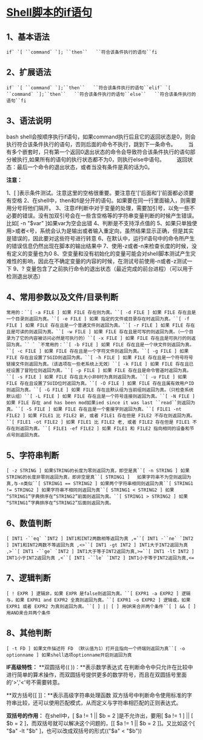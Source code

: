 # [Shell脚本的if语句](https://www.cnblogs.com/sx66/p/16719854.html)

## 1、基本语法

```
if` `[ ``command` `]; ``then``   ``符合该条件执行的语句``fi
```

## 2、扩展语法

```
if` `[ ``command` `];``then``   ``符合该条件执行的语句``elif` `[ ``command` `];``then``   ``符合该条件执行的语句``else``   ``符合该条件执行的语句``fi
```

## 3、语法说明

   bash shell会按顺序执行if语句，如果command执行后且它的返回状态是0，则会执行符合该条件执行的语句，否则后面的命令不执行，跳到下一条命令。
　　当有多个嵌套时，只有第一个返回0退出状态的命令会导致符合该条件执行的语句部分被执行,如果所有的语句的执行状态都不为0，则执行else中语句。
　　返回状态：最后一个命令的退出状态，或者当没有条件是真的话为0。

**注意：**

1、[ ]表示条件测试。注意这里的空格很重要。要注意在'['后面和']'前面都必须要有空格
2、在shell中，then和fi是分开的语句。如果要在同一行里面输入，则需要用分号将他们隔开。
3、注意if判断中对于变量的处理，需要加引号，以免一些不必要的错误。没有加双引号会在一些含空格等的字符串变量判断的时候产生错误。比如[ -n "$var" ]如果var为空会出错
4、判断是不支持浮点值的
5、如果只单独使用>或者<号，系统会认为是输出或者输入重定向，虽然结果显示正确，但是其实是错误的，因此要对这些符号进行转意
6、在默认中，运行if语句中的命令所产生的错误信息仍然出现在脚本的输出结果中
7、使用-z或者-n来检查长度的时候，没有定义的变量也为0
8、空变量和没有初始化的变量可能会对shell脚本测试产生灾难性的影响，因此在不确定变量的内容的时候，在测试号前使用-n或者-z测试一下
9、? 变量包含了之前执行命令的退出状态（最近完成的前台进程）（可以用于检测退出状态）

## 4、常用参数以及文件/目录判断

```
常用的：``[ -a FILE ] 如果 FILE 存在则为真。``[ -d FILE ] 如果 FILE 存在且是一个目录则返回为真。``[ -e FILE ] 如果 指定的文件或目录存在时返回为真。``[ -f FILE ] 如果 FILE 存在且是一个普通文件则返回为真。``[ -r FILE ] 如果 FILE 存在且是可读的则返回为真。``[ -w FILE ] 如果 FILE 存在且是可写的则返回为真。（一个目录为了它的内容被访问必然是可执行的）``[ -x FILE ] 如果 FILE 存在且是可执行的则返回为真。`` ` `不常用的：``[ -b FILE ] 如果 FILE 存在且是一个块文件则返回为真。``[ -c FILE ] 如果 FILE 存在且是一个字符文件则返回为真。``[ -g FILE ] 如果 FILE 存在且设置了SGID则返回为真。``[ -h FILE ] 如果 FILE 存在且是一个符号符号链接文件则返回为真。（该选项在一些老系统上无效）``[ -k FILE ] 如果 FILE 存在且已经设置了冒险位则返回为真。``[ -p FILE ] 如果 FILE 存在且是命令管道时返回为真。``[ -s FILE ] 如果 FILE 存在且大小非0时为真则返回为真。``[ -u FILE ] 如果 FILE 存在且设置了SUID位时返回为真。``[ -O FILE ] 如果 FILE 存在且属有效用户ID则返回为真。``[ -G FILE ] 如果 FILE 存在且默认组为当前组则返回为真。（只检查系统默认组）``[ -L FILE ] 如果 FILE 存在且是一个符号连接则返回为真。``[ -N FILE ] 如果 FILE 存在 and has been mod如果ied since it was last ``read``则返回为真。``[ -S FILE ] 如果 FILE 存在且是一个套接字则返回为真。``[ FILE1 -nt FILE2 ] 如果 FILE1 比 FILE2 新, 或者 FILE1 存在但是 FILE2 不存在则返回为真。``[ FILE1 -ot FILE2 ] 如果 FILE1 比 FILE2 老, 或者 FILE2 存在但是 FILE1 不存在则返回为真。``[ FILE1 -ef FILE2 ] 如果 FILE1 和 FILE2 指向相同的设备和节点号则返回为真。
```

## 5、字符串判断

```
[ -z STRING ] 如果STRING的长度为零则返回为真，即空是真``[ -n STRING ] 如果STRING的长度非零则返回为真，即非空是真``[ STRING1 ]　 如果字符串不为空则返回为真,与-n类似``[ STRING1 == STRING2 ] 如果两个字符串相同则返回为真``[ STRING1 != STRING2 ] 如果字符串不相同则返回为真``[ STRING1 < STRING2 ] 如果 “STRING1”字典排序在“STRING2”前面则返回为真。``[ STRING1 > STRING2 ] 如果 “STRING1”字典排序在“STRING2”后面则返回为真。
```

## 6、数值判断

```
[ INT1 -``eq` `INT2 ] INT1和INT2两数相等返回为真 ,=``[ INT1 -``ne` `INT2 ] INT1和INT2两数不等返回为真 ,<>``[ INT1 -gt INT2 ] INT1大于INT2返回为真 ,>``[ INT1 -``ge` `INT2 ] INT1大于等于INT2返回为真,>=``[ INT1 -lt INT2 ] INT1小于INT2返回为真 ,<``[ INT1 -``le` `INT2 ] INT1小于等于INT2返回为真,<=
```

## 7、逻辑判断

```
[ ! EXPR ] 逻辑非，如果 EXPR 是false则返回为真。``[ EXPR1 -a EXPR2 ] 逻辑与，如果 EXPR1 and EXPR2 全真则返回为真。``[ EXPR1 -o EXPR2 ] 逻辑或，如果 EXPR1 或者 EXPR2 为真则返回为真。``[ ] || [ ] 用OR来合并两个条件``[ ] && [ ] 用AND来合并两个条件
```

## 8、其他判断

```
[ -t FD ] 如果文件描述符 FD （默认值为1）打开且指向一个终端则返回为真``[ -o optionname ] 如果shell选项optionname开启则返回为真
```

**IF高级特性：**
**双圆括号(( ))：**表示数学表达式
在判断命令中只允许在比较中进行简单的算术操作，而双圆括号提供更多的数学符号，而且在双圆括号里面的'>','<'号不需要转意。

**双方括号[[ ]]：**表示高级字符串处理函数
双方括号中判断命令使用标准的字符串比较，还可以使用匹配模式，从而定义与字符串相匹配的正则表达式。

**双括号的作用：**
在shell中，[ $a != 1 || $b = 2 ]是不允许出，要用[ $a != 1 ] || [ $b = 2 ]，而双括号就可以解决这个问题的，[[ $a != 1 || $b = 2 ]]。又比如这个[ "$a" -lt "$b" ]，也可以改成双括号的形式(("$a" < "$b"))

 